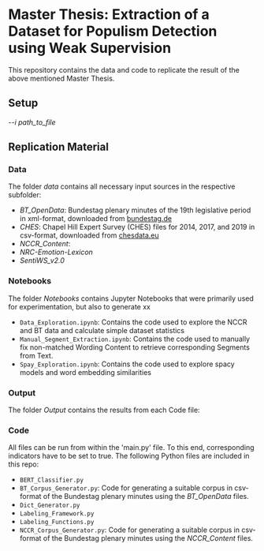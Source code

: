# Master Thesis: Extraction of a Dataset for Populism Detection using Weak Supervision

This repository contains the data and code to replicate the result of the above mentioned Master Thesis.

## Setup
*--i path_to_file*

## Replication Material


### Data
The folder *data* contains all necessary input sources in the respective subfolder:
- *BT_OpenData*: Bundestag plenary minutes of the 19th legislative period in xml-format, downloaded from [bundestag.de](https://www.bundestag.de/services/opendata)
- *CHES*: Chapel Hill Expert Survey (CHES) files for 2014, 2017, and 2019 in csv-format, downloaded from [chesdata.eu](https://www.chesdata.eu/our-surveys) 
- *NCCR_Content*: 
- *NRC-Emotion-Lexicon*
- *SentiWS_v2.0*

### Notebooks
The folder *Notebooks* contains Jupyter Notebooks that were primarily used for experimentation, but also to generate xx
- `Data_Exploration.ipynb`: Contains the code used to explore the NCCR and BT data and calculate simple dataset statistics
- `Manual_Segment_Extraction.ipynb`: Contains the code used to manually fix non-matched Wording Content to retrieve corresponding Segments from Text.
- `Spay_Exploration.ipynb`: Contains the code used to explore spacy models and word embedding similarities

### Output
The folder *Output* contains the results from each Code file:


### Code
All files can be run from within the 'main.py' file. To this end, corresponding indicators have to be set to true.
The following Python files are included in this repo:

- `BERT_Classifier.py`
- `BT_Corpus_Generator.py`: Code for generating a suitable corpus in csv-format of the Bundestag plenary minutes using the *BT_OpenData* files.
- `Dict_Generator.py`
- `Labeling_Framework.py`
- `Labeling_Functions.py`
- `NCCR_Corpus_Generator.py`: Code for generating a suitable corpus in csv-format of the Bundestag plenary minutes using the *NCCR_Content* files.
